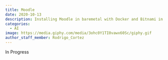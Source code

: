 ```yaml
---
title: Moodle
date: 2020-10-13
description: Installing Moodle in baremetal with Docker and Bitnami in No Time
categories:
  - AI
image: https://media.giphy.com/media/3ohc0Y1TI0vawx60Sc/giphy.gif
author_staff_member: Rodrigo_Cortez
---
```


In Progress